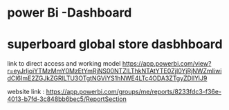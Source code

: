 # power Bi -Dashboard
# superboard global store dasbhboard
link to direct access and working model
https://app.powerbi.com/view?r=eyJrIjoiYTMzMmY0MzEtYmRjNS00NTZlLThkNTAtYTE0ZjI0YjRjNWZmIiwidCI6ImE2ZGJkZGRlLTU3OTgtNGViYS1hNWE4LTc4ODA3ZTgyZDllYiJ9

website link : https://app.powerbi.com/groups/me/reports/8233fdc3-f36e-4013-b7fd-3c848bb6bec5/ReportSection

